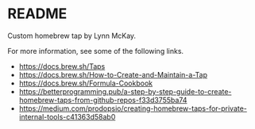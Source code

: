 # README

Custom homebrew tap by Lynn McKay.

For more information, see some of the following links.

- https://docs.brew.sh/Taps
- https://docs.brew.sh/How-to-Create-and-Maintain-a-Tap
- https://docs.brew.sh/Formula-Cookbook
- https://betterprogramming.pub/a-step-by-step-guide-to-create-homebrew-taps-from-github-repos-f33d3755ba74
- https://medium.com/prodopsio/creating-homebrew-taps-for-private-internal-tools-c41363d58ab0